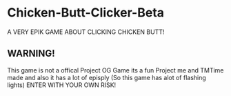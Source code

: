 # Chicken-Butt-Clicker-Beta
A VERY EPIK GAME ABOUT CLICKING CHICKEN BUTT!

WARNING!
-------------------------------------------------------------------------------------------
This game is not a offical Project OG Game its a fun Project me and TMTime made and also it has a lot of episply (So this game has alot of flashing lights)
ENTER WITH YOUR OWN RISK!
